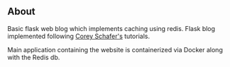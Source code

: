 ## About
Basic flask web blog which implements caching using redis.
Flask blog implemented following [Corey Schafer's](https://www.youtube.com/watch?v=MwZwr5Tvyxo&list=PL-osiE80TeTs4UjLw5MM6OjgkjFeUxCYH) 
tutorials.

Main application containing the website is containerized via Docker along 
with the Redis db.
